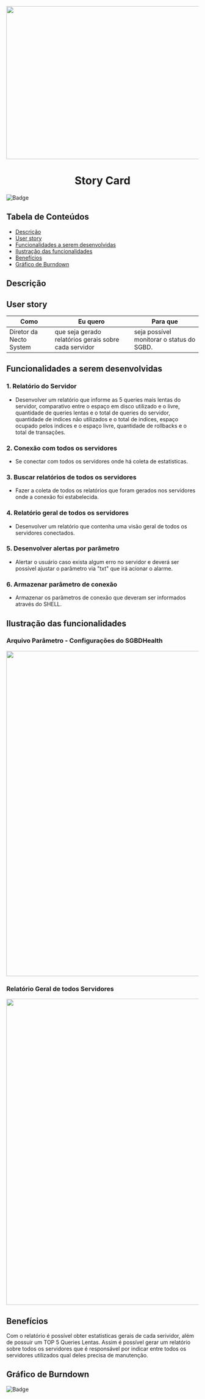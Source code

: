 <p align="center">
  <img src="https://github.com/DolphinDatabase/SGBD_Health/blob/Sprint-4/Images%20Sprint%204/Cards%20Sprint%204.png?w=400"height="400" width="700" />

</p>
<h1 align="center"> Story Card  </h1>  

![Badge](https://img.shields.io/badge/STATUS-EM%20DESENVOLVIMENTO-yellow)


## Tabela de Conteúdos  


 * [Descrição](#descrição)
 * [User story](#user-story)  
 * [Funcionalidades a serem desenvolvidas](#funcionalidades-a-serem-desenvolvidas)
 * [Ilustração das funcionalidades](#ilustração-das-funcionalidades)
 * [Benefícios](#benefícios)
 * [Gráfico de Burndown](#gráfico-de-burndown)  



## Descrição  


<p align="justified"> 

  
## User story  
  
 
 | Como | Eu quero | Para que |
 | ------- | ------- | ------- |
 | Diretor da Necto System | que seja gerado relatórios gerais sobre cada servidor  | seja possível monitorar o status do SGBD. |
  
 
## Funcionalidades a serem desenvolvidas  
  
  
 ### 1. Relatório do Servidor 
 - Desenvolver um relatório que informe as 5 queries mais lentas do servidor, comparativo entre o espaço em disco utilizado e o livre, quantidade de queries lentas e o total de queries do servidor, quantidade de indices não utilizados e o total de indices, espaço ocupado pelos indices e o espaço livre, quantidade de rollbacks e o total de transações.
  
 ### 2. Conexão com todos os servidores
 - Se conectar com todos os servidores onde há coleta de estatisticas.
  
 ### 3. Buscar relatórios de todos os servidores
 - Fazer a coleta de todos os relatórios que foram gerados nos servidores onde a conexão foi estabelecida.
  
 ### 4. Relatório geral de todos os servidores
 - Desenvolver um relatório que contenha uma visão geral de todos os servidores conectados.
  
 ### 5. Desenvolver alertas por parâmetro
 - Alertar o usuário caso exista algum erro no servidor e deverá ser possível ajustar o parâmetro via "txt" que irá acionar o alarme.
  
 ### 6. Armazenar parâmetro de conexão
 - Armazenar os parâmetros de conexão que deveram ser informados através do SHELL.
  

  
 ## Ilustração das funcionalidades   
  
  ### Arquivo Parâmetro - Configurações do SGBDHealth    
  
   <p align="left">
  <img src="https://github.com/DolphinDatabase/SGBD_Health/blob/Sprint-4/Images%20Sprint%204/image.png"height="850" width="1000" /> 
   
  ### Relatório Geral de todos Servidores     
  
   <p align="left">
  <img src="https://github.com/DolphinDatabase/SGBD_Health/blob/Sprint-4/Images%20Sprint%204/REPORT%20ALL%20SERVERS.png?w=200"height="800" width="800" /> 
     
       
 ## Benefícios
  
   Com o relatório é possível obter estatisticas gerais de cada serividor, além de possuir um TOP 5 Queries Lentas. Assim é possível gerar um relatório sobre todos os servidores    que é responsável por indicar entre todos os servidores utilizados qual deles precisa de manutenção.
  
    
 ## Gráfico de Burndown
  
![Badge](https://img.shields.io/badge/STATUS-EM%20DESENVOLVIMENTO-yellow)

  
  

  
  
  
  
 
